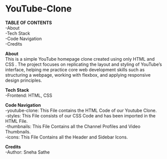 # YouTube-Clone
<body>
  <p>
<strong> TABLE OF CONTENTS </strong> 
<br>
-About <!--Introduction to Project -->
<br>
-Tech Stack
<br>
-Code Navigation
<br>
-Credits
<br>
</p>
<p>
<Strong>About</Strong>
 <br>
  This is a simple YouTube homepage clone created using only HTML and CSS . The project focuses on replicating the layout and styling of YouTube’s interface, helping me practice core web development skills such     as structuring a webpage, working with flexbox, and applying responsive design principles.
</p>
<p>
<Strong>Tech Stack</Strong>
<br>
  -Frontend: HTML, CSS
</p>
<p>
<Strong>Code Navigation</Strong>  
<br>
-youtube-clone: This File contains the HTML Code of our Youtube Clone. 
 <br>
-styles: This File consists of our CSS Code and has been imported in the HTML File.
<br>
-thumbnails: This File Contains all the Channel Profiles and Video Thumbnails.
<br>
-icons: This File Contains all the Header and Sidebar Icons.
</p>
<p>
<Strong>Credits</Strong>
  <br>
  -Author: Sneha Sathe
  <br>
</p>
</body>
